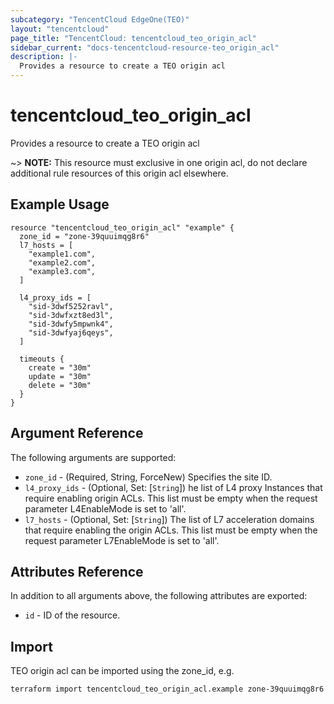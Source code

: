 ```yaml
---
subcategory: "TencentCloud EdgeOne(TEO)"
layout: "tencentcloud"
page_title: "TencentCloud: tencentcloud_teo_origin_acl"
sidebar_current: "docs-tencentcloud-resource-teo_origin_acl"
description: |-
  Provides a resource to create a TEO origin acl
---
```


# tencentcloud_teo_origin_acl

Provides a resource to create a TEO origin acl

~> **NOTE:** This resource must exclusive in one origin acl, do not declare additional rule resources of this origin acl elsewhere.

## Example Usage

```hcl
resource "tencentcloud_teo_origin_acl" "example" {
  zone_id = "zone-39quuimqg8r6"
  l7_hosts = [
    "example1.com",
    "example2.com",
    "example3.com",
  ]

  l4_proxy_ids = [
    "sid-3dwf5252ravl",
    "sid-3dwfxzt8ed3l",
    "sid-3dwfy5mpwnk4",
    "sid-3dwfyaj6qeys",
  ]

  timeouts {
    create = "30m"
    update = "30m"
    delete = "30m"
  }
}
```

## Argument Reference

The following arguments are supported:

* `zone_id` - (Required, String, ForceNew) Specifies the site ID.
* `l4_proxy_ids` - (Optional, Set: [`String`]) he list of L4 proxy Instances that require enabling origin ACLs. This list must be empty when the request parameter L4EnableMode is set to 'all'.
* `l7_hosts` - (Optional, Set: [`String`]) The list of L7 acceleration domains that require enabling the origin ACLs. This list must be empty when the request parameter L7EnableMode is set to 'all'.

## Attributes Reference

In addition to all arguments above, the following attributes are exported:

* `id` - ID of the resource.



## Import

TEO origin acl can be imported using the zone_id, e.g.

````
terraform import tencentcloud_teo_origin_acl.example zone-39quuimqg8r6
````


